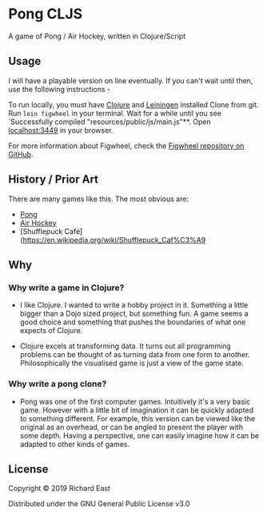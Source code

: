 # Pong CLJS

A game of Pong / Air Hockey, written in Clojure/Script

## Usage
I will have a playable version on line eventually. If you can't wait until then, use the following instructions -

To run locally, you must have [Clojure](https://clojure.org/) and [Leiningen](https://leiningen.org/) installed
Clone from git. 
Run `lein figwheel` in your terminal. Wait for a while until you see `Successfully compiled "resources/public/js/main.js"**. Open [localhost:3449](http://localhost:3449) in your browser.

For more information about Figwheel, check the [Figwheel repository on GitHub](https://github.com/bhauman/lein-figwheel).

## History / Prior Art
There are many games like this.
The most obvious are:
* [Pong](https://en.wikipedia.org/wiki/Pong)
* [Air Hockey](https://en.wikipedia.org/wiki/Air_hockey)
* [Shufflepuck Café](https://en.wikipedia.org/wiki/Shufflepuck_Caf%C3%A9

## Why

### Why write a game in Clojure?
* I like Clojure. I wanted to write a hobby project in it. Something a little bigger than a Dojo sized project, but something fun. A game seems a good choice and something that pushes the boundaries of what one expects of Clojure.

* Clojure excels at transforming data. It turns out all programming problems can be thought of as turning data from one form to another. Philosophically the visualised game is just a view of the game state.

### Why write a pong clone?
* Pong was one of the first computer games. Intuitively it's a very basic game. However with a little bit of imagination it can be quickly adapted to something different. For example, this version can be viewed like the original as an overhead, or can be angled to present the player with some depth. Having a perspective, one can easily imagine how it can be adapted to other kinds of games.

## License
Copyright © 2019 Richard East

Distributed under the GNU General Public License v3.0
